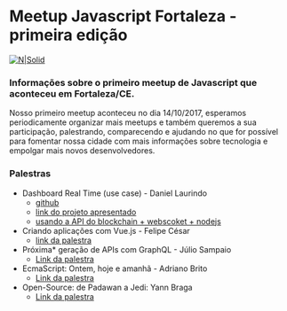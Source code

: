# Meetup Javascript Fortaleza - primeira edição

[![N|Solid](https://www.xing.com/img/custom/events/events_files/3/6/0/1078112/square256/meetup_logo.jpg?1477332625)](https://www.meetup.com/pt-BR/javascript-fortaleza/)

### Informações sobre o primeiro meetup de Javascript que aconteceu em Fortaleza/CE.

Nosso primeiro meetup aconteceu no dia 14/10/2017, esperamos periodicamente organizar mais meetups e também queremos a sua participação, palestrando, comparecendo e ajudando no que for possível para fomentar nossa cidade com mais informações sobre tecnologia e empolgar mais novos desenvolvedores.

### Palestras
  - Dashboard Real Time (use case) - Daniel Laurindo
    * [github](https://github.com/laurindo)
    * [link do projeto apresentado](http://)
    * [usando a API do blockchain + webscoket + nodejs](https://medium.com/@dslaurindo/recebendo-bitcoins-em-realtime-usando-a-api-da-blockchain-websocket-nodejs-e40a60551817)
  - Criando aplicações com Vue.js - Felipe César
    * [link da palestra](https://www.slideshare.net/jeanfelipecc/criando-aplicaes-com-vuejs)
  - Próxima* geração de APIs com GraphQL - Júlio Sampaio
    * [Link da palestra](http://slides.com/juliosampaio/deck/fullscreen#/)
  - EcmaScript: Ontem, hoje e amanhã - Adriano Brito
    * [Link da palestra](http://slides.com/adrianobrito/esintimes#/)
  - Open-Source: de Padawan a Jedi: Yann Braga
    * [Link da palestra](http://slides.com/yannbraga/open-source#/)


